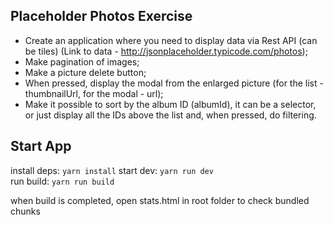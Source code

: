 ## Placeholder Photos Exercise

* Create an application where you need to display data via Rest API (can be tiles) (Link to data - http://jsonplaceholder.typicode.com/photos);
* Make pagination of images;
* Make a picture delete button;
* When pressed, display the modal from the enlarged picture (for the list - thumbnailUrl, for the modal - url);
* Make it possible to sort by the album ID (albumId), it can be a selector, or just display all the IDs above the list and, when pressed, do filtering.

## Start App

install deps: `yarn install` 
start dev: `yarn run dev`  
run build: `yarn run build`  

when build is completed, open stats.html in root folder to check bundled chunks

